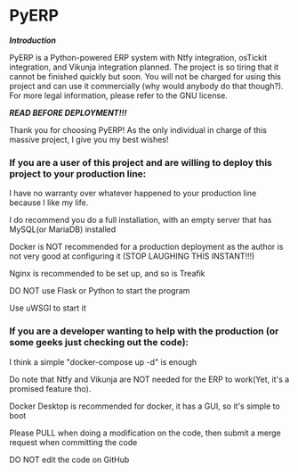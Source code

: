 # PyERP

***Introduction***

PyERP is a Python-powered ERP system with Ntfy integration, osTickit integration, and Vikunja integration planned.
The project is so tiring that it cannot be finished quickly but soon.
You will not be charged for using this project and can use it commercially (why would anybody do that though?).
For more legal information, please refer to the GNU license.

***READ BEFORE DEPLOYMENT!!!***

Thank you for choosing PyERP! As the only individual in charge of this massive project, I give you my best wishes!

### If you are a user of this project and are willing to deploy this project to your production line:

I have no warranty over whatever happened to your production line because I like my life.

I do recommend you do a full installation, with an empty server that has MySQL(or MariaDB) installed

Docker is NOT recommended for a production deployment as the author is not very good at configuring it (STOP LAUGHING THIS INSTANT!!!)

Nginx is recommended to be set up, and so is Treafik

DO NOT use Flask or Python to start the program

Use uWSGI to start it

### If you are a developer wanting to help with the production (or some geeks just checking out the code):

I think a simple "docker-compose up -d" is enough

Do note that Ntfy and Vikunja are NOT needed for the ERP to work(Yet, it's a promised feature tho).

Docker Desktop is recommended for docker, it has a GUI, so it's simple to boot

Please PULL when doing a modification on the code, then submit a merge request when committing the code

DO NOT edit the code on GitHub
